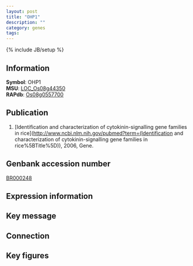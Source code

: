 ```yaml
---
layout: post
title: "OHP1"
description: ""
category: genes
tags: 
---
```

{% include JB/setup %}

## Information
__Symbol__: OHP1  
__MSU__: [LOC_Os08g44350](http://rice.plantbiology.msu.edu/cgi-bin/ORF_infopage.cgi?orf=LOC_Os08g44350)  
__RAPdb__: [Os08g0557700](http://rapdb.dna.affrc.go.jp/viewer/gbrowse_details/irgsp1?name=Os08g0557700)  

## Publication
1. [Identification and characterization of cytokinin-signalling gene families in rice](http://www.ncbi.nlm.nih.gov/pubmed?term=(Identification and characterization of cytokinin-signalling gene families in rice%5BTitle%5D)), 2006, Gene.

## Genbank accession number
[BR000248](http://www.ncbi.nlm.nih.gov/nuccore/BR000248)

## Expression information

## Key message

## Connection

## Key figures



